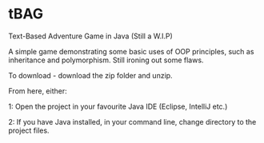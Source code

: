 # tBAG
Text-Based Adventure Game in Java (Still a W.I.P)

A simple game demonstrating some basic uses of OOP principles, such as inheritance and polymorphism. Still ironing out some flaws.

To download - download the zip folder and unzip.

From here, either:

1: Open the project in your favourite Java IDE (Eclipse, IntelliJ etc.)

2: If you have Java installed, in your command line, change directory to the project files.
